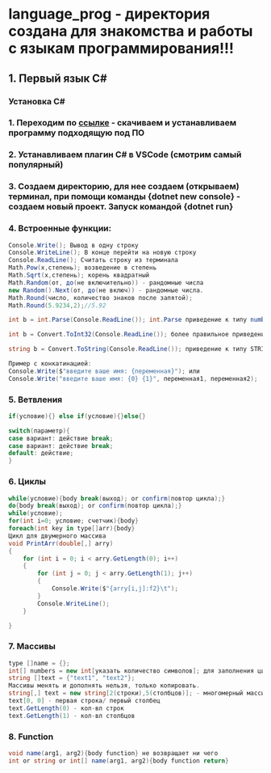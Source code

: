# language_prog - директория создана для знакомства и работы с языкам программирования!!!

## 1. Первый язык C#

### Установка C#

### 1. Переходим по [ссылке](https://dotnet.microsoft.com/en-us/download/dotnet/6.0) - скачиваем и устанавливаем программу подходящую под ПО

### 2. Устанавливаем плагин C# в VSCode (смотрим самый популярный)

### 3. Создаем директорию, для нее создаем (открываем) терминал, при помощи команды {dotnet new console} - создаем новый проект. Запуск командой {dotnet run}

### 4. Встроенные функции:

```C#
Console.Write(); Вывод в одну строку
Console.WriteLine(); В конце перейти на новую строку
Console.ReadLine(); Считать строку из терминала
Math.Pow(x,степень); возведение в степень
Math.Sqrt(x,степень); корень квадратный
Math.Random(от, до(не включительно)) - рандомные числа
new Random().Next(от, до(не включ)) - рандомные числа.
Math.Round(число, количество знаков после запятой);
Math.Round(5.9234,2);//5.92

int b = int.Parse(Console.ReadLine()); int.Parse приведение к типу number (будет предупреждение)

int b = Convert.ToInt32(Console.ReadLine()); более правильное приведение к типу number

string b = Convert.ToString(Console.ReadLine()); приведение к типу STRING

Пример с конкатинацией:
Console.Write($"введите ваше имя: {переменная}"); или
Console.Write("введите ваше имя: {0} {1}", переменная1, переменная2);
```

### 5. Ветвления

```C#
if(условие){} else if(условие){}else{}

switch(параметр){
case вариант: действие break;
case вариант: действие break;
default: действие;
}

```

### 6. Циклы

```C#
while(условие){body break(выход); or confirm(повтор цикла);}
do{body break(выход); or confirm(повтор цикла);}
while(условие);
for(int i=0; условие; счетчик){body}
foreach(int key in type[]arr){body}
Цикл для двумерного массива
void PrintArr(double[,] arry)
{
    for (int i = 0; i < arry.GetLength(0); i++)
    {
        for (int j = 0; j < arry.GetLength(1); j++)
        {
            Console.Write($"{arry[i,j]:f2}\t");
        }
        Console.WriteLine();
    }

}
```

### 7. Массивы

```C#
type []name = {};
int[] numbers = new int[указать количество символов]; для заполнения циклом
string []text = {"text1", "text2"};
Массивы менять и дополнять нельзя, только копировать.
string[,] text = new string[2(строки),5(столбцов)]; - многомерный массив
text[0, 0] - первая строка/ первый столбец
text.GetLength(0) - кол-вл строк
text.GetLength(1) - кол-вл столбцов
```

### 8. Function

```C#
void name(arg1, arg2){body function} не возвращает ни чего
int or string or int[] name(arg1, arg2){body function return}
```
